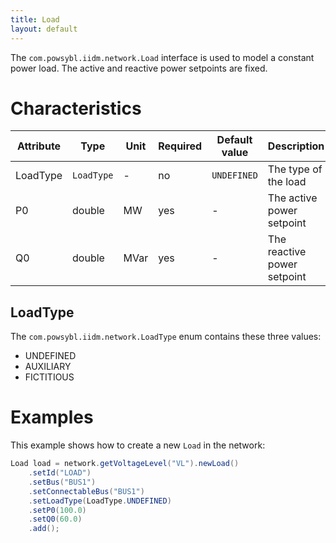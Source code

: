 ```yaml
---
title: Load
layout: default
---
```


The `com.powsybl.iidm.network.Load` interface is used to model a constant power load. The active and reactive power
setpoints are fixed.

# Characteristics

<div class="table-wrapper" markdown="block">

| Attribute | Type | Unit | Required | Default value | Description |
| --------- | ---- | ---- |-------- | ------------- | ----------- |
| LoadType | `LoadType` | - | no | `UNDEFINED` | The type of the load |
| P0 | double | MW | yes | - | The active power setpoint |
| Q0 | double | MVar | yes | - | The reactive power setpoint |

</div>

## LoadType
The `com.powsybl.iidm.network.LoadType` enum contains these three values:
- UNDEFINED
- AUXILIARY
- FICTITIOUS

# Examples
This example shows how to create a new `Load` in the network:
```java
Load load = network.getVoltageLevel("VL").newLoad()
    .setId("LOAD")
    .setBus("BUS1")
    .setConnectableBus("BUS1")
    .setLoadType(LoadType.UNDEFINED)
    .setP0(100.0)
    .setQ0(60.0)
    .add();
```
